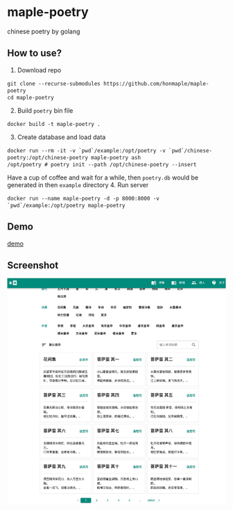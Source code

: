 # maple-poetry
chinese poetry by golang

## How to use?
1. Download repo
```
git clone --recurse-submodules https://github.com/honmaple/maple-poetry
cd maple-poetry
```
2. Build `poetry` bin file
```
docker build -t maple-poetry .
```
3. Create database and load data
```
docker run --rm -it -v `pwd`/example:/opt/poetry -v `pwd`/chinese-poetry:/opt/chinese-poetry maple-poetry ash
/opt/poetry # poetry init --path /opt/chinese-poetry --insert
```
Have a cup of coffee and wait for a while, then `poetry.db` would be generated in then `example` directory
4. Run server
```
docker run --name maple-poetry -d -p 8000:8000 -v `pwd`/example:/opt/poetry maple-poetry
```

## Demo

[demo](https://poetry.honmaple.com)

## Screenshot
![example](screenshot/example.png)
